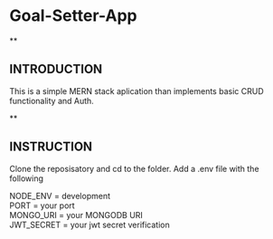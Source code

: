 # Goal-Setter-App
** <h2>INTRODUCTION</h2>
This is a simple MERN stack aplication than implements basic CRUD functionality and Auth.

** <h2>INSTRUCTION</h2>
Clone the reposisatory and cd to the folder.
Add a .env file with the following

NODE_ENV = development  
PORT = your port  
MONGO_URI = your MONGODB URI  
JWT_SECRET = your jwt secret verification  

